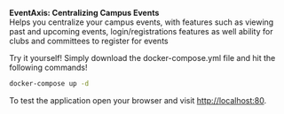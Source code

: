 <b>EventAxis: Centralizing Campus Events</b> <br>
Helps you centralize your campus events, with features such as viewing past and upcoming events, login/registrations features as well ability for clubs and committees to register for events

Try it yourself!
Simply download the docker-compose.yml file and hit the following commands!
```bash
docker-compose up -d
```
To test the application open your browser and visit [http://localhost:80](http://localhost:80).
